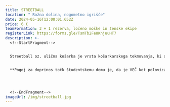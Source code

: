 ```yaml
---
title: STREETBALL
location: " Rožna dolina, nogometno igrišče"
date: 2024-05-16T12:00:01.652Z
price: 6 €
teamFormation: 3 + 1 rezerva, ločeno moške in ženske ekipe
registerLink: https://forms.gle/TsmTb2Fe8KnjuuHT7
description: >-
  <!--StartFragment-->


  Streetball oz. ulična košarka je vrsta košarkarskega tekmovanja, ki se igra na zunanjem dvorišču ali na ulici in je med študenti zelo priljubljena. Tudi letos se boste lahko na Majskih igrah pomerili v tej disciplini vsi, ki vas takšen tip košarke veseli. Poleg spretnih preigravanj, atraktivnih podaj in košev, borbenih potez v obrambi ter požrtvovalnih reševanj žoge, nam bodo igralci pokazali še svoj tekmovalni in ekipni duh. Ekipe bodo razvrščene v skupine, najboljše bodo nato napredovale v finalni del. Tekmovanje bo potekalo ločeno za moške in ženske. Ekipo sestavljajo štirje igralci, pri čemer je eden menjava. Igralo se bo po pravilih streetballa, in sicer do doseženih 15 točk (velja 2 razlike), pri čemer met za tri šteje 2 točki, ostali meti iz igre pa 1 točko. Turnir je namenjen vsem študentom.


  **Pogoj za doprinos točk študentskemu domu je, da je VEČ kot polovica ekipe sestavljena iz stanovalcev istega doma, hkrati pa se morajo uvrstiti med najboljše tri. 1. mesto prejme 12 točk, 2. mesto 10 točk in 3. mesto 8 točk.**




  <!--EndFragment-->
imageUrl: /img/streetball.jpg
---
```

